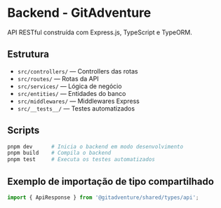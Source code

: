 # Backend - GitAdventure

API RESTful construída com Express.js, TypeScript e TypeORM.

## Estrutura

- `src/controllers/` — Controllers das rotas
- `src/routes/` — Rotas da API
- `src/services/` — Lógica de negócio
- `src/entities/` — Entidades do banco
- `src/middlewares/` — Middlewares Express
- `src/__tests__/` — Testes automatizados

## Scripts

```bash
pnpm dev      # Inicia o backend em modo desenvolvimento
pnpm build    # Compila o backend
pnpm test     # Executa os testes automatizados
```

## Exemplo de importação de tipo compartilhado

```ts
import { ApiResponse } from '@gitadventure/shared/types/api';
``` 